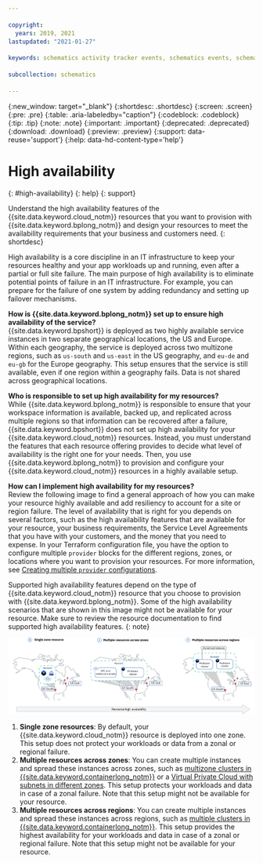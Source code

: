 ```yaml
---

copyright:
  years: 2019, 2021
lastupdated: "2021-01-27"

keywords: schematics activity tracker events, schematics events, schematics audit, schematics audit events, schematics audit logs

subcollection: schematics

---
```


{:new_window: target="_blank"}
{:shortdesc: .shortdesc}
{:screen: .screen}
{:pre: .pre}
{:table: .aria-labeledby="caption"}
{:codeblock: .codeblock}
{:tip: .tip}
{:note: .note}
{:important: .important}
{:deprecated: .deprecated}
{:download: .download}
{:preview: .preview}
{:support: data-reuse='support'}
{:help: data-hd-content-type='help'}

# High availability
{: #high-availability}
{: help}
{: support}

Understand the high availability features of the {{site.data.keyword.cloud_notm}} resources that you want to provision with {{site.data.keyword.bplong_notm}} and design your resources to meet the availability requirements that your business and customers need. 
{: shortdesc}

High availability is a core discipline in an IT infrastructure to keep your resources healthy and your app workloads up and running, even after a partial or full site failure. The main purpose of high availability is to eliminate potential points of failure in an IT infrastructure. For example, you can prepare for the failure of one system by adding redundancy and setting up failover mechanisms.

**How is {{site.data.keyword.bplong_notm}} set up to ensure high availability of the service?**<br>
{{site.data.keyword.bpshort}} is deployed as two highly available service instances in two separate geographical locations, the US and Europe. Within each geography, the service is deployed across two multizone regions, such as `us-south` and `us-east` in the US geography, and `eu-de` and `eu-gb` for the Europe geography. This setup ensures that the service is still available, even if one region within a geography fails. Data is not shared across geographical locations. 

**Who is responsible to set up high availability for my resources?**<br>
While {{site.data.keyword.bplong_notm}} is responsible to ensure that your workspace information is available, backed up, and replicated across multiple regions so that information can be recovered after a failure, {{site.data.keyword.bpshort}} does not set up high availability for your {{site.data.keyword.cloud_notm}} resources. Instead, you must understand the features that each resource offering provides to decide what level of availability is the right one for your needs. Then, you use {{site.data.keyword.bplong_notm}} to provision and configure your {{site.data.keyword.cloud_notm}} resources in a highly available setup.  

**How can I implement high availability for my resources?**<br>
Review the following image to find a general approach of how you can make your resource highly available and add resiliency to account for a site or region failure. The level of availability that is right for you depends on several factors, such as the high availability features that are available for your resource, your business requirements, the Service Level Agreements that you have with your customers, and the money that you need to expense. In your Terraform configuration file, you have the option to configure multiple `provider` blocks for the different regions, zones, or locations where you want to provision your resources. For more information, see [Creating multiple `provider` configurations](/docs/ibm-cloud-provider-for-terraform?topic=ibm-cloud-provider-for-terraform-provider-reference#multiple-providers). 

Supported high availability features depend on the type of {{site.data.keyword.cloud_notm}} resource that you choose to provision with {{site.data.keyword.bplong_notm}}. Some of the high availability scenarios that are shown in this image might not be available for your resource. Make sure to review the resource documentation to find supported high availability features. 
{: note}

![High availability for {{site.data.keyword.cloud_notm}} resources](images/schematics-ha-roadmap.png)

1. **Single zone resources**: By default, your {{site.data.keyword.cloud_notm}} resource is deployed into one zone. This setup does not protect your workloads or data from a zonal or regional failure. 
2. **Multiple resources across zones**: You can create multiple instances and spread these instances across zones, such as [multizone clusters in {{site.data.keyword.containerlong_notm}}](/docs/containers?topic=containers-ha_clusters#multizone) or a [Virtual Private Cloud with subnets in different zones](/docs/vpc-on-classic?topic=solution-tutorials-vpc-multi-region#vpc-multi-region). This setup protects your workloads and data in case of a zonal failure. Note that this setup might not be available for your resource. 
3. **Multiple resources across regions**: You can create multiple instances and spread these instances across regions, such as [multiple clusters in {{site.data.keyword.containerlong_notm}}](/docs/containers?topic=containers-ha_clusters#multiple_clusters). This setup provides the highest availability for your workloads and data in case of a zonal or regional failure. Note that this setup might not be available for your resource. 




